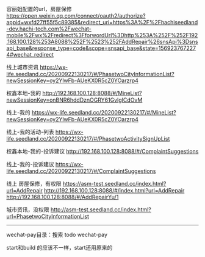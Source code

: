 容丽姐配置的url，房屋保修
https://open.weixin.qq.com/connect/oauth2/authorize?appid=wxfd27ff55f5c89385&redirect_uri=https%3A%2F%2Fhachiseedland-dev.hachi-tech.com%2Fwechat-mobile%2Fwx%2Fredirect%3FforwordUrl%3Dhttp%253A%252F%252F192.168.100.128%253A8088%252F%2523%252FAddRepair%26snsApi%3Dsnsapi_base&response_type=code&scope=snsapi_base&state=1569237672274#wechat_redirect


线上城市资讯
https://wx-life.seedland.cc/20200922130217/#/PhasetwoCityInformationList?newSessionKey=oy2YlwFb-AUeKX0R5cZ0YOarzrp4

权鑫本地-我的
http://192.168.100.128:8088/#/MineList?newSessionKey=onBNR6hddDznOGRY61GvlgICdOvM

线上-我的
https://wx-life.seedland.cc/20200922130217/#/MineList?newSessionKey=oy2YlwFb-AUeKX0R5cZ0YOarzrp4

线上-我的活动-列表
https://wx-life.seedland.cc/20200922130217/#/PhasetwoActivitySignUpList


权鑫本地-我的-投诉建议
http://192.168.100.128:8088/#/ComplaintSuggestions

线上-我的-投诉建议
https://wx-life.seedland.cc/20200922130217/#/ComplaintSuggestions





线上
房屋保修，有权限
https://asm-test.seedland.cc/index.html?url=AddRepair
http://192.168.100.128:8088/#/index.html?url=AddRepair
http://192.168.100.128:8088/#/AddRepairYu/1

  
城市资讯，没权限
http://asm-test.seedland.cc/index.html?url=PhasetwoCityInformationList


************************************
wechat-pay目录：搜索
todo    wechat-pay

start和build 的应该不一样，start还用原来的
